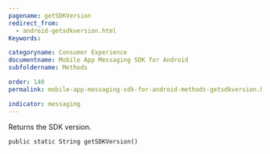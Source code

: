 ```yaml
---
pagename: getSDKVersion
redirect_from:
  - android-getsdkversion.html
Keywords:

categoryname: Consumer Experience
documentname: Mobile App Messaging SDK for Android
subfoldername: Methods

order: 140
permalink: mobile-app-messaging-sdk-for-android-methods-getsdkversion.html

indicator: messaging
---
```


Returns the SDK version.

`public static String getSDKVersion()`